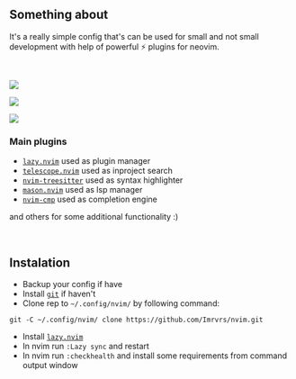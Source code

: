## Something about
It's a really simple config that's can be used for small and not small development with help of powerful ⚡ plugins for neovim.

<br>

![](https://user-images.githubusercontent.com/92727678/209987213-9ba9ee77-ae2e-47eb-b1cc-96f0c8b9ab96.png)

![](https://user-images.githubusercontent.com/92727678/209987617-827c995f-f68a-4418-a79a-e7aca5c24e2e.png)

![](https://user-images.githubusercontent.com/92727678/209988040-3496f560-a30a-4ef5-8f61-c096d5797a7a.png)

### Main plugins

- [`lazy.nvim`](https://github.com/folke/lazy.nvim) used as plugin manager
- [`telescope.nvim`](https://github.com/nvim-telescope/telescope.nvim) used as inproject search
- [`nvim-treesitter`](https://github.com/nvim-treesitter/nvim-treesitter) used as syntax highlighter
- [`mason.nvim`](https://github.com/williamboman/mason.nvim) used as lsp manager
- [`nvim-cmp`](https://github.com/hrsh7th/nvim-cmp) used as completion engine

and others for some additional functionality :)


<br>


## Instalation
- Backup your config if have
- Install [`git`](https://git-scm.com/downloads) if haven't
- Clone rep to `~/.config/nvim/` by following command:
```
git -C ~/.config/nvim/ clone https://github.com/Imrvrs/nvim.git
```
- Install [`lazy.nvim`](https://github.com/folke/lazy.nvim)
- In nvim run `:Lazy sync` and restart
- In nvim run `:checkhealth` and install some requirements from command output window

